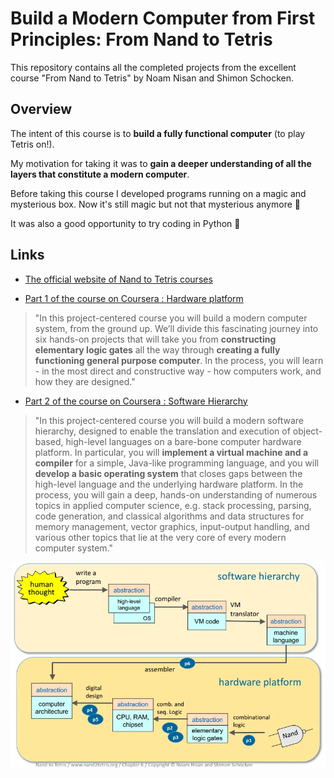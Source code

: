# Build a Modern Computer from First Principles: From Nand to Tetris

This repository contains all the completed projects from the excellent course "From Nand to Tetris" by Noam Nisan and Shimon Schocken.

## Overview

The intent of this course is to **build a fully functional computer** (to play Tetris on!).

My motivation for taking it was to **gain a deeper understanding of all the layers that constitute a modern computer**.

Before taking this course I developed programs running on a magic and mysterious box. Now it's still magic but not that mysterious anymore :slightly_smiling_face:

It was also a good opportunity to try coding in Python :snake:

## Links

- [The official website of Nand to Tetris courses](https://www.nand2tetris.org/)

- [Part 1 of the course on Coursera : Hardware platform](https://www.coursera.org/learn/build-a-computer)

> "In this project-centered course you will build a modern computer system, from the ground up. We’ll divide this fascinating journey into six hands-on projects that will take you from **constructing elementary logic gates** all the way through **creating a fully functioning general purpose computer**. In the process, you will learn - in the most direct and constructive way - how computers work, and how they are designed."

- [Part 2 of the course on Coursera : Software Hierarchy](https://www.coursera.org/learn/nand2tetris2)

> "In this project-centered course you will build a modern software hierarchy, designed to enable the translation and execution of object-based, high-level languages on a bare-bone computer hardware platform. In particular, you will **implement a virtual machine and a compiler** for a simple, Java-like programming language, and you will **develop a basic operating system** that closes gaps between the high-level language and the underlying hardware platform. In the process, you will gain a deep, hands-on understanding of numerous topics in applied computer science, e.g. stack processing, parsing, code generation, and classical algorithms and data structures for memory management, vector graphics, input-output handling, and various other topics that lie at the very core of every modern computer system."

![From Nand to Tetris : the big picture](the-big-picture.PNG)